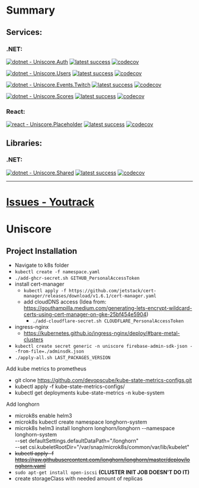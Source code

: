 # Summary
## Services:

### .NET:
[![dotnet - Uniscore.Auth](https://github.com/KamushekDev/Uniscore/actions/workflows/uniscore-auth.yaml/badge.svg?branch=master&event=push)](https://github.com/KamushekDev/Uniscore/actions/workflows/uniscore-auth.yaml) [![latest success](https://byob.yarr.is/KamushekDev/Uniscore/uniscore-auth)](https://github.com/KamushekDev/Uniscore/actions/workflows/uniscore-auth.yaml) [![codecov](https://codecov.io/gh/KamushekDev/Uniscore/branch/master/graph/badge.svg?token=KVIZEJSKAI&precision=1&flag=uniscore-auth)](https://codecov.io/gh/KamushekDev/Uniscore)

[![dotnet - Uniscore.Users](https://github.com/KamushekDev/Uniscore/actions/workflows/uniscore-users.yaml/badge.svg?branch=master&event=push)](https://github.com/KamushekDev/Uniscore/actions/workflows/uniscore-users.yaml) [![latest success](https://byob.yarr.is/KamushekDev/Uniscore/uniscore-users)](https://github.com/KamushekDev/Uniscore/actions/workflows/uniscore-users.yaml) [![codecov](https://codecov.io/gh/KamushekDev/Uniscore/branch/master/graph/badge.svg?token=KVIZEJSKAI&precision=1&flag=uniscore-users)](https://codecov.io/gh/KamushekDev/Uniscore)

[![dotnet - Uniscore.Events.Twitch](https://github.com/KamushekDev/Uniscore/actions/workflows/uniscore-events-twitch.yaml/badge.svg?branch=master&event=push)](https://github.com/KamushekDev/Uniscore/actions/workflows/uniscore-events-twitch.yaml) [![latest success](https://byob.yarr.is/KamushekDev/Uniscore/uniscore-events-twitch)](https://github.com/KamushekDev/Uniscore/actions/workflows/uniscore-events-twitch.yaml) [![codecov](https://codecov.io/gh/KamushekDev/Uniscore/branch/master/graph/badge.svg?token=KVIZEJSKAI&precision=1&flag=uniscore-events-twitch)](https://codecov.io/gh/KamushekDev/Uniscore)

[![dotnet - Uniscore.Scores](https://github.com/KamushekDev/Uniscore/actions/workflows/uniscore-scores.yaml/badge.svg?branch=master&event=push)](https://github.com/KamushekDev/Uniscore/actions/workflows/uniscore-scores.yaml) [![latest success](https://byob.yarr.is/KamushekDev/Uniscore/uniscore-scores)](https://github.com/KamushekDev/Uniscore/actions/workflows/uniscore-scores.yaml) [![codecov](https://codecov.io/gh/KamushekDev/Uniscore/branch/master/graph/badge.svg?token=KVIZEJSKAI&precision=1&flag=uniscore-scores)](https://codecov.io/gh/KamushekDev/Uniscore)

### React:
[![react - Uniscore.Placeholder](https://github.com/KamushekDev/Uniscore/actions/workflows/react-uniscore-placeholder.yaml/badge.svg?branch=master&event=push)](https://github.com/KamushekDev/Uniscore/actions/workflows/react-uniscore-placeholder.yaml) [![latest success](https://byob.yarr.is/KamushekDev/Uniscore/uniscore-placeholder)](https://github.com/KamushekDev/Uniscore/actions/workflows/react-uniscore-placeholder.yaml) [![codecov](https://codecov.io/gh/KamushekDev/Uniscore/branch/master/graph/badge.svg?token=KVIZEJSKAI&precision=1&flag=uniscore-placeholder)](https://codecov.io/gh/KamushekDev/Uniscore)

## Libraries:  

### .NET:
[![dotnet - Uniscore.Shared](https://github.com/KamushekDev/Uniscore/actions/workflows/uniscore-shared.yaml/badge.svg?branch=master&event=push)](https://github.com/KamushekDev/Uniscore/actions/workflows/uniscore-shared.yaml) [![latest success](https://byob.yarr.is/KamushekDev/Uniscore/uniscore-shared)](https://github.com/KamushekDev/Uniscore/actions/workflows/uniscore-shared.yaml) [![codecov](https://codecov.io/gh/KamushekDev/Uniscore/branch/master/graph/badge.svg?token=KVIZEJSKAI&precision=1&flag=uniscore-shared)](https://codecov.io/gh/KamushekDev/Uniscore)

---

# [Issues - Youtrack](https://kamushek.myjetbrains.com/youtrack/issues/UN)

# Uniscore

## Project Installation
* Navigate to k8s folder
* `kubectl create -f namespace.yaml`
* `./add-ghcr-secret.sh GITHUB_PersonalAccessToken`
* install cert-manager
  * `kubectl apply -f https://github.com/jetstack/cert-manager/releases/download/v1.6.1/cert-manager.yaml`
  * add cloudDNS access (Idea from: https://gouthampilla.medium.com/generating-lets-encrypt-wildcard-certs-using-cert-manager-on-gke-25bf454e5904)
    * `./add-cloudflare-secret.sh CLOUDFLARE_PersonalAccessToken`
* ingress-nginx
  * https://kubernetes.github.io/ingress-nginx/deploy/#bare-metal-clusters
* `kubectl create secret generic -n uniscore firebase-admin-sdk-json --from-file=./adminsdk.json`
* `./apply-all.sh LAST_PACKAGES_VERSION`


Add kube metrics to prometheus
* git clone https://github.com/devopscube/kube-state-metrics-configs.git
* kubectl apply -f kube-state-metrics-configs/
* kubectl get deployments kube-state-metrics -n kube-system

Add longhorn
* microk8s enable helm3
* microk8s kubectl create namespace longhorn-system
* microk8s helm3 install longhorn longhorn/longhorn --namespace longhorn-system \
  --set defaultSettings.defaultDataPath="/longhorn" \
  --set csi.kubeletRootDir="/var/snap/microk8s/common/var/lib/kubelet"
* ~~kubectl apply -f https://raw.githubusercontent.com/longhorn/longhorn/master/deploy/longhorn.yaml~~
* `sudo apt-get install open-iscsi` **(CLUSTER INIT JOB DOESN'T DO IT)**
* create storageClass with needed amount of replicas